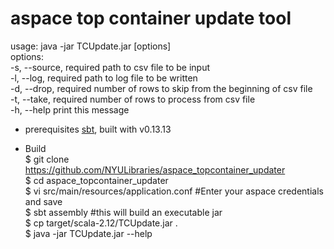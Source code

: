 # aspace top container update tool

usage: java -jar TCUpdate.jar [options]<br>
  options:<br>
    -s, --source, required	path to csv file to be input<br>
    -l, --log, required		path to log file to be written<br>
    -d, --drop, required	number of rows to skip from the beginning of csv file<br>
    -t, --take, required	number of rows to process from csv file<br>
    -h, --help	print this message<br>
    
* prerequisites
[sbt](https://www.scala-sbt.org/), built with v0.13.13

* Build<br>
$ git clone https://github.com/NYULibraries/aspace_topcontainer_updater<br/>
$ cd aspace_topcontainer_updater<br/>
$ vi src/main/resources/application.conf #Enter your aspace credentials and save<br/>
$ sbt assembly #this will build an executable jar<br/>
$ cp target/scala-2.12/TCUpdate.jar .<br>
$ java -jar TCUpdate.jar --help
